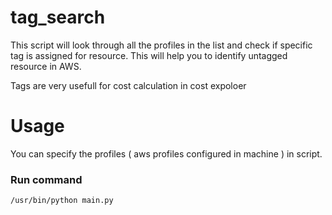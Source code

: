 # tag_search

This script will look through all the profiles in the list and check if specific tag is assigned for resource. This will help you to identify untagged resource in AWS.

Tags are very usefull for cost calculation in cost expoloer

# Usage

You can specify the profiles ( aws profiles configured in machine ) in script.

### Run command

``` bash
/usr/bin/python main.py

```
